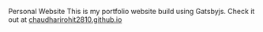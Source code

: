 Personal Website
This is my portfolio website build using Gatsbyjs. Check it out at <a href="https://chaudharirohit2810.github.io/">chaudharirohit2810.github.io</a>

